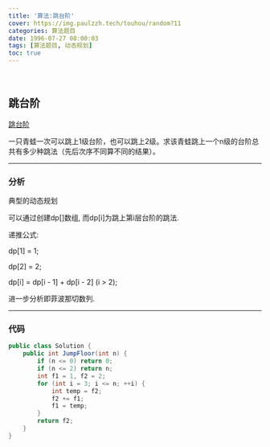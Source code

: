 ```yaml
---
title: '算法:跳台阶'
cover: https://img.paulzzh.tech/touhou/random?11
categories: 算法题目
date: 1996-07-27 08:00:03
tags: [算法题目, 动态规划]
toc: true
---
```


<br/>

<!--more-->

## 跳台阶

[跳台阶](https://www.nowcoder.com/practice/8c82a5b80378478f9484d87d1c5f12a4?tpId=13&tqId=11161&tPage=1&rp=1&ru=%2Fta%2Fcoding-interviews&qru=%2Fta%2Fcoding-interviews%2Fquestion-ranking)

一只青蛙一次可以跳上1级台阶，也可以跳上2级。求该青蛙跳上一个n级的台阶总共有多少种跳法（先后次序不同算不同的结果）。

****

### 分析

典型的动态规划

可以通过创建dp[]数组, 而dp[i]为跳上第i层台阶的跳法.

递推公式: 

dp[1] = 1;

dp[2] = 2;

dp[i] = dp[i - 1] + dp[i - 2] (i > 2);

进一步分析即菲波那切数列.

****

### 代码

```java
public class Solution {
    public int JumpFloor(int n) {
        if (n <= 0) return 0;
        if (n <= 2) return n;
        int f1 = 1, f2 = 2;
        for (int i = 3; i <= n; ++i) {
            int temp = f2;
            f2 += f1;
            f1 = temp;
        }
        return f2;
    }
}
```

